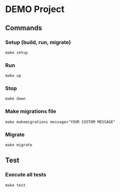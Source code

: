 # DEMO Project

## Commands

### Setup (build, run, migrate)

```
make setup
```

### Run

```
make up
```

### Stop

```
make down
```

### Make migrations file

```
make makemigrations message="YOUR CUSTOM MESSAGE"
```

### Migrate

```
make migrate
```

## Test

### Execute all tests

```
make test
```